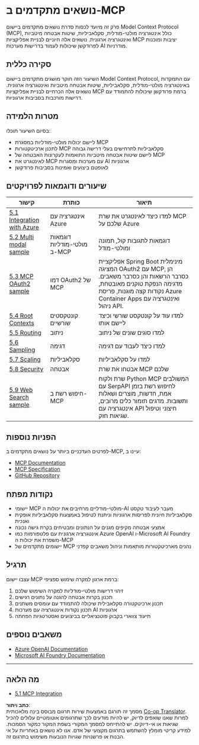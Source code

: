 <!--
CO_OP_TRANSLATOR_METADATA:
{
  "original_hash": "494d87e1c4b9239c70f6a341fcc59a48",
  "translation_date": "2025-06-02T19:16:21+00:00",
  "source_file": "05-AdvancedTopics/README.md",
  "language_code": "he"
}
-->
# נושאים מתקדמים ב-MCP

פרק זה מיועד לכסות סדרת נושאים מתקדמים ביישום Model Context Protocol (MCP), כולל אינטגרציה מולטי-מודלית, סקלאביליות, שיטות אבטחה מיטביות ואינטגרציה ארגונית. נושאים אלה חיוניים לבניית אפליקציות MCP יציבות ומוכנות לפרודקשן שיכולות לעמוד בדרישות מערכות AI מודרניות.

## סקירה כללית

השיעור הזה חוקר מושגים מתקדמים ביישום Model Context Protocol, עם התמקדות באינטגרציה מולטי-מודלית, סקלאביליות, שיטות אבטחה מיטביות ואינטגרציה ארגונית. נושאים אלה הכרחיים לבניית אפליקציות MCP ברמת פרודקשן שיכולות להתמודד עם דרישות מורכבות בסביבות ארגוניות.

## מטרות הלמידה

בסיום השיעור תוכלו:

- ליישם יכולות מולטי-מודליות במסגרת MCP  
- לתכנן ארכיטקטורות MCP סקלאביליות לתרחישים בעלי דרישה גבוהה  
- ליישם שיטות אבטחה מיטביות התואמות לעקרונות האבטחה של MCP  
- לאינטגרט את MCP עם מערכות ומסגרות AI ארגוניות  
- לאופטם ביצועים ואמינות בסביבות פרודקשן  

## שיעורים ודוגמאות לפרויקטים

| קישור | כותרת | תיאור |
|------|-------|-------------|
| [5.1 Integration with Azure](./mcp-integration/README.md) | אינטגרציה עם Azure | למדו כיצד לאינטגרט את שרת MCP שלכם על Azure |
| [5.2 Multi modal sample](./mcp-multi-modality/README.md) | דוגמאות מולטי-מודליות ב-MCP | דוגמאות לתגובות קול, תמונה ומולטי-מודל |
| [5.3 MCP OAuth2 sample](../../../05-AdvancedTopics/mcp-oauth2-demo) | דמו OAuth2 של MCP | אפליקציית Spring Boot מינימלית המציגה OAuth2 עם MCP, הן כסרבר הרשאות והן כסרבר משאבים. מדגימה הנפקת טוקנים מאובטחת, נקודות קצה מוגנות, פריסת Azure Container Apps ואינטגרציה עם ניהול API. |
| [5.4 Root Contexts](./mcp-root-contexts/README.md) | קונטקסטים שורשיים | למדו עוד על קונטקסט שורשי וכיצד ליישם אותו |
| [5.5 Routing](./mcp-routing/README.md) | ניתוב | למדו סוגים שונים של ניתוב |
| [5.6 Sampling](./mcp-sampling/README.md) | דגימה | למדו כיצד לעבוד עם דגימה |
| [5.7 Scaling](./mcp-scaling/README.md) | סקלאביליות | למדו על סקלאביליות |
| [5.8 Security](./mcp-security/README.md) | אבטחה | אבטחו את שרת MCP שלכם |
| [5.9 Web Search sample](./web-search-mcp/README.md) | חיפוש רשת ב-MCP | שרת ולקוח Python MCP המשולבים עם SerpAPI לחיפוש רשת בזמן אמת, חדשות, מוצרים ושאלות ותשובות. מדגים תזמור כלים מרובים, אינטגרציה עם API חיצוני וטיפול שגיאות חזק. |

## הפניות נוספות

לפרטים העדכניים ביותר על נושאים מתקדמים ב-MCP, עיינו ב:
- [MCP Documentation](https://modelcontextprotocol.io/)
- [MCP Specification](https://spec.modelcontextprotocol.io/)
- [GitHub Repository](https://github.com/modelcontextprotocol)

## נקודות מפתח

- יישומי MCP מולטי-מודליים מרחיבים את יכולות ה-AI מעבר לעיבוד טקסט  
- סקלאביליות חיונית לפריסות ארגוניות וניתנת לטיפול באמצעות סקלאביליות אופקית ואנכית  
- אמצעי אבטחה מקיפים מגנים על הנתונים ומבטיחים בקרת גישה נכונה  
- אינטגרציה ארגונית עם פלטפורמות כמו Azure OpenAI ו-Microsoft AI Foundry משפרת את יכולות ה-MCP  
- יישומים מתקדמים של MCP נהנים מארכיטקטורות מותאמות וניהול משאבים קפדני  

## תרגיל

עצבו יישום MCP ברמת ארגון למקרה שימוש ספציפי:

1. זיהוי דרישות מולטי-מודליות למקרה השימוש שלכם  
2. תכנון בקרות אבטחה להגנה על נתונים רגישים  
3. תכנון ארכיטקטורה סקלאבילית שיכולה להתמודד עם עומסים משתנים  
4. תכנון נקודות אינטגרציה עם מערכות AI ארגוניות  
5. תיעוד צווארי בקבוק פוטנציאליים בביצועים ואסטרטגיות הפחתה  

## משאבים נוספים

- [Azure OpenAI Documentation](https://learn.microsoft.com/en-us/azure/ai-services/openai/)
- [Microsoft AI Foundry Documentation](https://learn.microsoft.com/en-us/ai-services/)

---

## מה הלאה

- [5.1 MCP Integration](./mcp-integration/README.md)

**כתב ויתור**:  
מסמך זה תורגם באמצעות שירות תרגום מבוסס בינה מלאכותית [Co-op Translator](https://github.com/Azure/co-op-translator). למרות שאנו שואפים לדיוק, יש להיות מודעים לכך שתרגומים אוטומטיים עלולים להכיל שגיאות או אי-דיוקים. יש להתייחס למסמך המקורי בשפת המקור כמקור הסמכות. למידע קריטי מומלץ להשתמש בתרגום מקצועי של אדם. אנו לא נושאים באחריות על אי הבנות או פרשנויות שגויות הנובעות משימוש בתרגום זה.